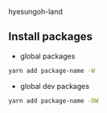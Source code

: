 hyesungoh-land

## Install packages

- global packages

```bash
yarn add package-name -W
```

- global dev packages

```bash
yarn add package-name -DW
```
